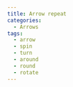 ```yaml
---
title: Arrow repeat
categories:
  - Arrows
tags:
  - arrow
  - spin
  - turn
  - around
  - round
  - rotate
---
```

